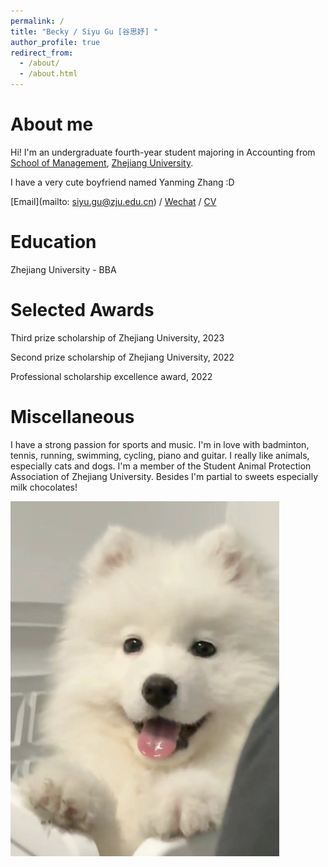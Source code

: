 ```yaml
---
permalink: /
title: "Becky / Siyu Gu [谷思妤] "
author_profile: true
redirect_from: 
  - /about/
  - /about.html
---
```




About me
======
Hi! I'm an undergraduate fourth-year student majoring in Accounting from [School of Management](http://www.som.zju.edu.cn/), [Zhejiang University](https://www.zju.edu.cn/). 

I have a very cute boyfriend named Yanming Zhang :D

[Email](mailto: siyu.gu@zju.edu.cn) / [Wechat](../images/Wechat.jpg) / [CV](../assets/Siyu_Gu.pdf)


Education
======
Zhejiang University - BBA


Selected Awards
======
Third prize scholarship of Zhejiang University, 2023

Second prize scholarship of Zhejiang University, 2022

Professional scholarship excellence award, 2022


Miscellaneous
======
I have a strong passion for sports and music. I'm in love with badminton, tennis, running, swimming, cycling, piano and guitar.
I really like animals, especially cats and dogs. I'm a member of the Student Animal Protection Association of Zhejiang University.
Besides I'm partial to sweets especially milk chocolates!

![dog](../images/dog.png)
